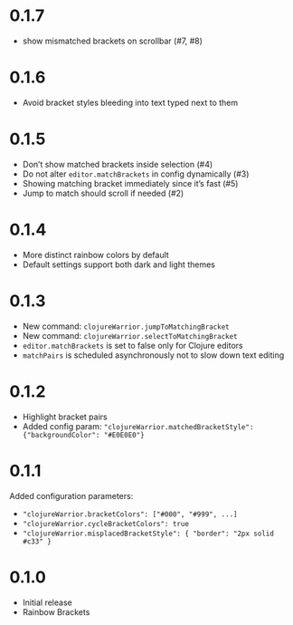 # 0.1.7

- show mismatched brackets on scrollbar (#7, #8)

# 0.1.6

- Avoid bracket styles bleeding into text typed next to them

# 0.1.5

- Don’t show matched brackets inside selection (#4)
- Do not alter `editor.matchBrackets` in config dynamically (#3)
- Showing matching bracket immediately since it’s fast (#5)
- Jump to match should scroll if needed (#2)

# 0.1.4

- More distinct rainbow colors by default
- Default settings support both dark and light themes

# 0.1.3

- New command: `clojureWarrior.jumpToMatchingBracket`
- New command: `clojureWarrior.selectToMatchingBracket`
- `editor.matchBrackets` is set to false only for Clojure editors
- `matchPairs` is scheduled asynchronously not to slow down text editing

# 0.1.2

- Highlight bracket pairs
- Added config param: `"clojureWarrior.matchedBracketStyle": {"backgroundColor": "#E0E0E0"}`

# 0.1.1

Added configuration parameters:
  - `"clojureWarrior.bracketColors": ["#000", "#999", ...]`
  - `"clojureWarrior.cycleBracketColors": true`
  - `"clojureWarrior.misplacedBracketStyle": { "border": "2px solid #c33" }`

# 0.1.0

- Initial release
- Rainbow Brackets